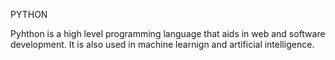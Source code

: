 PYTHON

Pyhthon is a high level programming language that aids in web and software development. It is also used in machine learnign and artificial intelligence.